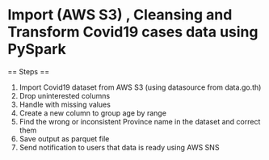 # Import (AWS S3) , Cleansing and Transform Covid19 cases data using PySpark

== Steps ==
1. Import Covid19 dataset from AWS S3 (using datasource from data.go.th)
2. Drop uninterested columns
3. Handle with missing values
4. Create a new column to group age by range
5. Find the wrong or inconsistent Province name in the dataset and correct them
6. Save output as parquet file
7. Send notification to users that data is ready using AWS SNS
